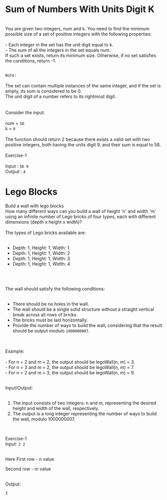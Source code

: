 <h1>Sum of Numbers With Units Digit K</h1>
<br>
You are given two integers, num and k. You need to find the minimum possible size of a set of positive integers with the following properties:
<br>
<br>
-  Each integer in the set has the unit digit equal to k. <br>
-  The sum of all the integers in the set equals num.
<br>
If such a set exists, return its minimum size. Otherwise, if no set satisfies the conditions, return -1.
<br>
<br>

```Note:```
<br>
<br>
The set can contain multiple instances of the same integer, and if the set is empty, its sum is considered to be 0.<br>
The unit digit of a number refers to its rightmost digit.<br>
<br>
<br>
Consider the input:
<br>
<br>
num = `58` <br>
k = `9`
<br>
<br>
The function should return 2 because there exists a valid set with two positive integers, both having the units digit 9, and their sum is equal to 58.
<br>
<br>
Exercise-1
<br>
<br>
Input :
`56
9
`
<br>
Output :
`4`
<br>

<h1>Lego Blocks</h1>

Build a wall with lego blocks <br>
How many different ways can you build a wall of height 'n' and width 'm' using an infinite number of Lego bricks of four types, each with different dimensions (depth x height x width)? 
<br>
<br>
The types of Lego bricks available are:
<br>
<br>
-  Depth: 1, Height: 1, Width: 1 <br>
-  Depth: 1, Height: 1, Width: 2 <br>
-  Depth: 1, Height: 1, Width: 3 <br>
-  Depth: 1, Height: 1, Width: 4
<br>
<br>

The wall should satisfy the following conditions:
<br>
<br>
-  There should be no holes in the wall.<br>
-  The wall should be a single solid structure without a straight vertical break across all rows of bricks.<br>
-  The bricks must be laid horizontally.<br>
-  Provide the number of ways to build the wall, considering that the result should be output modulo `1000000007`.<br>

<br>
<br>
Example:
<br>
<br>
-  For n = 2 and m = 2, the output should be legoWall(n, m) = 3. <br>
-  For n = 3 and m = 2, the output should be legoWall(n, m) = 7. <br>
-  For n = 2 and m = 3, the output should be legoWall(n, m) = 9. 
<br>
<br>

Input/Output:
<br>
<br>
1.  The input consists of two integers: n and m, representing the desired height and width of the wall, respectively. <br>
2.  The output is a long integer representing the number of ways to build the wall, modulo 1000000007. <br>

<br>

Exercise-1
<br>
Input:
`
2
2
`
<br>
<br>

Here
First row - n value <br>

Second row - m value <br>

<br>
Output:

`3`
